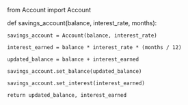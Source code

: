 from Account import Account

def savings_account(balance, interest_rate, months):

    savings_account = Account(balance, interest_rate)

    interest_earned = balance * interest_rate * (months / 12)

    updated_balance = balance + interest_earned

    savings_account.set_balance(updated_balance)
   
    savings_account.set_interest(interest_earned)

    return updated_balance, interest_earned
